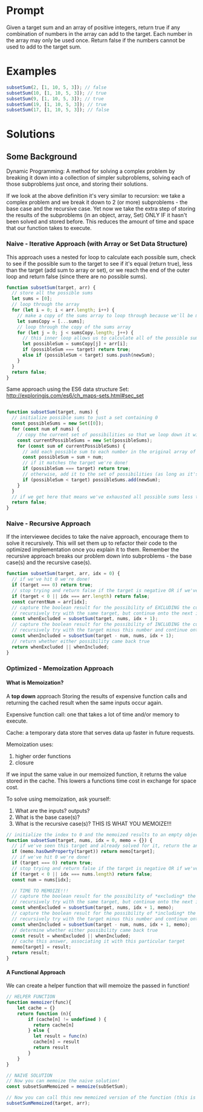 # Prompt

Given a target sum and an array of positive integers, return true if any combination of numbers in the array can add to the target. Each number in the array may only be used once. Return false if the numbers cannot be used to add to the target sum.

# Examples

```js
subsetSum(2, [1, 10, 5, 3]); // false
subsetSum(10, [1, 10, 5, 3]); // true
subsetSum(9, [1, 10, 5, 3]); // true
subsetSum(19, [1, 10, 5, 3]); // true
subsetSum(17, [1, 10, 5, 3]); // false
```

# Solutions

## Some Background
Dynamic Programming: A method for solving a complex problem by breaking it down into a collection of simpler subproblems, solving each of those subproblems just once, and storing their solutions.

If we look at the above definition it's very similar to recursion: we take a complex problem and we break it down to 2 (or more) subproblems - the base case and the recursive case.  Yet now we take the extra step of storing the results of the subproblems (in an object, array, Set) ONLY IF it hasn't been solved and stored before.  This reduces the amount of time and space that our function takes to execute.

### Naive - Iterative Approach (with Array or Set Data Structure)
This approach uses a nested for loop to calculate each possible sum, check to see if the possible sum to the target to see if it's equal (return true), less than the target (add sum to array or set), or we reach the end of the outer loop and return false (since there are no possible sums).

```js
function subsetSum(target, arr) {
  // store all the possible sums
  let sums = [0];
  // loop through the array
  for (let i = 0; i < arr.length; i++) {
    // make a copy of the sums array to loop through because we'll be mutating the sums array which will then change the value of sumsCopy.length
    let sumsCopy = [...sums];
    // loop through the copy of the sums array
    for (let j = 0; j < sumsCopy.length; j++) {
      // this inner loop allows us to calculate all of the possible sums
      let possibleSum = sumsCopy[j] + arr[i];
      if (possibleSum === target) return true;
      else if (possibleSum < target) sums.push(newSum);
    }
  }
  return false;
}
```
Same approach using the ES6 data structure Set: http://exploringjs.com/es6/ch_maps-sets.html#sec_set

```js

function subsetSum(target, nums) {
  // initialize possible sums to just a set containing 0
  const possibleSums = new Set([0]);
  for (const num of nums) {
    // copy the current set of possibilities so that we loop down it without the set changing right from under our feet
    const currentPossibleSums = new Set(possibleSums);
    for (const sum of currentPossibleSums) {
      // add each possible sum to each number in the original array of numbers
      const possibleSum = sum + num;
      // if it matches the target we're done!
      if (possibleSum === target) return true;
      // otherwise, add it to the set of possibilities (as long as it's less than the target)
      if (possibleSum < target) possibleSums.add(newSum);
    }
  }
  // if we get here that means we've exhausted all possible sums less than the target and have found nothing
  return false;
}
```
### Naive - Recursive Approach
If the interviewee decides to take the naive approach, encourage them to solve it recursively. This will set them up to refactor their code to the optimized implementation once you explain it to them. Remember the recursive approach breaks our problem down into subproblems - the base case(s) and the recursive case(s).

```js
function subsetSum(target, arr, idx = 0) {
  // if we've hit 0 we're done!
  if (target === 0) return true;
  // stop trying and return false if the target is negative OR if we've reached the end of the array
  if (target < 0 || idx === arr.length) return false;
  const currentNum = arr[idx];
  // capture the boolean result for the possibility of EXCLUDING the current number from the sum
  // recursively try with the same target, but continue onto the next index
  const whenExcluded = subsetSum(target, nums, idx + 1);
  // capture the boolean result for the possibility of INCLUDING the current number in the sum
  // recursively try with the target minus this number and continue onto the next index
  const whenIncluded = subsetSum(target - num, nums, idx + 1);
  // return whether either possibility came back true
  return whenExcluded || whenIncluded;
}
```

### Optimized - Memoization Approach
#### What is Memoization?
A **top down** approach Storing the results of expensive function calls and returning the cached result when the same inputs occur again.

Expensive function call: one that takes a lot of time and/or memory to execute.

Cache: a temporary data store that serves data up faster in future requests.

Memoization uses:
1. higher order functions
2. closure

If we input the same value in our memoized function, it returns the value stored in the cache. This lowers a functions time cost in exchange for space cost.

To solve using memoization, ask yourself:
1. What are the inputs? outputs?
2. What is the base case(s)?
3. What is the recursive case(s)? THIS IS WHAT YOU MEMOIZE!!!

```js
// initialize the index to 0 and the memoized results to an empty object
function subsetSum(target, nums, idx = 0, memo = {}) {
  // if we've seen this target and already solved for it, return the answer right away
  if (memo.hasOwnProperty(target)) return memo[target];
  // if we've hit 0 we're done!
  if (target === 0) return true;
  // stop trying and return false if the target is negative OR if we've reached the end of the array
  if (target < 0 || idx === nums.length) return false;
  const num = nums[idx];

  // TIME TO MEMOIZE!!!
  // capture the boolean result for the possibility of *excluding* the current number from the sum
  // recursively try with the same target, but continue onto the next index
  const whenExcluded = subsetSum(target, nums, idx + 1, memo);
  // capture the boolean result for the possibility of *including* the current number in the sum
  // recursively try with the target minus this number and continue onto the next index
  const whenIncluded = subsetSum(target - num, nums, idx + 1, memo);
  // determine whether either possibility came back true
  const result = whenExcluded || whenIncluded;
  // cache this answer, associating it with this particular target
  memo[target] = result;
  return result;
}
```
#### A Functional Approach
We can create a helper function that will memoize the passed in function!
```js
// HELPER FUNCTION
function memoizer(func){
    let cache = {}
    return function (n){
        if (cache[n] != undefined ) {
          return cache[n]
        } else {
          let result = func(n)
          cache[n] = result
          return result
        }
    }
}

// NAIVE SOLUTION
// Now you can memoize the naive solution!
const subsetSumMemoized = memoize(subSetSum);

// Now you can call this new memoized version of the function (this is actually faster than our optimized approach)!
subsetSumMemoized(target, arr);
```
